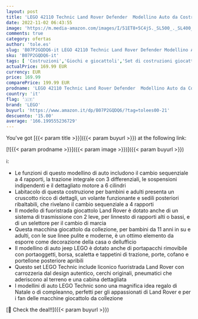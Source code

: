 ```yaml
---
layout: post
title: 'LEGO 42110 Technic Land Rover Defender  Modellino Auto da Costruire di Jeep Fuoristrada  Giochi per Bambini e Bambine  Idee Regalo Adulti da Collezione'
date: 2022-11-02 06:43:55
image: 'https://m.media-amazon.com/images/I/51ET8+5C4jS._SL500_._SL400_.jpg'
comments: true
category: ofertas
author: 'tole.es'
slug: 'B07P2GQDQ6-it LEGO 42110 Technic Land Rover Defender Modellino Auto da...'
sku: 'B07P2GQDQ6-it'
tags: [ 'Costruzioni','Giochi e giocattoli','Set di costruzioni giocattolo','lego','🇮🇹', ]
actualPrice: 169.99 EUR
currency: EUR
price: 169.99
comparePrice: 199.99 EUR
prodname: 'LEGO 42110 Technic Land Rover Defender  Modellino Auto da Costruire di Jeep Fuoristrada  Giochi per Bambini e Bambine  Idee Regalo Adulti da Collezione'
country: 'it'
flag: '🇮🇹'
brand: 'LEGO'
buyurl: 'https://www.amazon.it/dp/B07P2GQDQ6/?tag=tolees00-21'
descuento: '15.00'
average: '166.199555236729'
---
```


You've got [{{< param title >}}]({{< param buyurl >}}) at the following link:

[![{{< param prodname >}}]({{< param image >}})]({{< param buyurl >}})

ℹ️:

- Le funzioni di questo modellino di auto includono il cambio sequenziale a 4 rapporti, la trazione integrale con 3 differenziali, le sospensioni indipendenti e il dettagliato motore a 6 cilindri
- Labitacolo di questa costruzione per bambini e adulti presenta un cruscotto ricco di dettagli, un volante funzionante e sedili posteriori ribaltabili, che rivelano il cambio sequenziale a 4 rapporti
- Il modello di fuoristrada giocattolo Land Rover è dotato anche di un sistema di trasmissione con 2 leve, per linnesto di rapporti alti o bassi, e di un selettore per il cambio di marcia
- Questa macchina giocattolo da collezione, per bambini da 11 anni in su e adulti, con le sue linee pulite e moderne, è un ottimo elemento da esporre come decorazione della casa o dellufficio
- Il modellino di auto jeep LEGO è dotato anche di portapacchi rimovibile con portaoggetti, borsa, scaletta e tappetini di trazione, porte, cofano e portellone posteriore apribili
- Questo set LEGO Technic include liconico fuoristrada Land Rover con carrozzeria dal design autentico, cerchi originali, pneumatici che aderiscono al terreno e una cabina dettagliata
- I modellini di auto LEGO Technic sono una magnifica idea regalo di Natale o di compleanno, perfetti per gli appassionati di Land Rover e per i fan delle macchine giocattolo da collezione

[🛒 Check the deal!!]({{< param buyurl >}})

